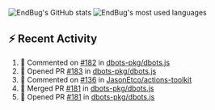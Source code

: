 ![EndBug's GitHub stats](https://github-readme-stats.vercel.app/api?username=endbug&show_icons=true&theme=dark)
![EndBug's most used languages](https://github-readme-stats.vercel.app/api/top-langs/?username=endbug&layout=compact&theme=dark)

## ⚡ Recent Activity

<!--START_SECTION:activity-->
1. 💬 Commented on [#182](https://github.com//dbots-pkg/dbots.js/issues/182) in [dbots-pkg/dbots.js](https://github.com//dbots-pkg/dbots.js)
2. 💪 Opened PR [#183](https://github.com//dbots-pkg/dbots.js/pull/183) in [dbots-pkg/dbots.js](https://github.com//dbots-pkg/dbots.js)
3. 💬 Commented on [#136](https://github.com//JasonEtco/actions-toolkit/issues/136) in [JasonEtco/actions-toolkit](https://github.com//JasonEtco/actions-toolkit)
4. 🎉 Merged PR [#181](https://github.com//dbots-pkg/dbots.js/pull/181) in [dbots-pkg/dbots.js](https://github.com//dbots-pkg/dbots.js)
5. 💪 Opened PR [#181](https://github.com//dbots-pkg/dbots.js/pull/181) in [dbots-pkg/dbots.js](https://github.com//dbots-pkg/dbots.js)
<!--END_SECTION:activity-->
